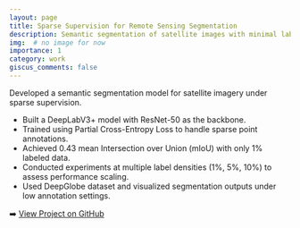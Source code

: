 ```yaml
---
layout: page
title: Sparse Supervision for Remote Sensing Segmentation
description: Semantic segmentation of satellite images with minimal labeled data.
img:  # no image for now
importance: 1
category: work
giscus_comments: false
---
```


Developed a semantic segmentation model for satellite imagery under sparse supervision.

- Built a DeepLabV3+ model with ResNet-50 as the backbone.
- Trained using Partial Cross-Entropy Loss to handle sparse point annotations.
- Achieved 0.43 mean Intersection over Union (mIoU) with only 1% labeled data.
- Conducted experiments at multiple label densities (1%, 5%, 10%) to assess performance scaling.
- Used DeepGlobe dataset and visualized segmentation outputs under low annotation settings.

➡️ [View Project on GitHub](https://github.com/mahmoudmokhiamar/Sparse-Remote-Sensing-Images-Semantic-Segmentation)